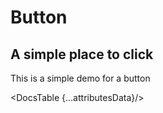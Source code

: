 <script>
  import Prism from 'docs/src/components/prism/Prism.svelte'
  import Button from '@/components/Button.svelte';

  import Base from './base.demo.svelte'
  import BaseCode from './base.demo.txt'

  import DocsTable from 'docs/src/components/DocsTable.svelte'
  const attributesData = {
    title: 'Attributes',
    columns: ['Property', 'Description', 'Type', 'Default'],
    data: [
      {
        property: 'color',
        description: 'the color',
        type: 'String',
        default: 'white'
      },
      {
        property: 'size',
        description: 'The main size',
        type: 'Number',
        default: '10'
      },
      {
        property: 'round',
        description: 'If the button is round',
        type: 'Boolean',
        default: 'false'
      },
      {
        property: 'clickHandler',
        description: 'Function to call on click',
        type: 'Function',
        default: ''
      }
    ]
  }
</script>
# Button

## A simple place to click

This is a simple demo for a button

<Base />
<Prism language="html" source="{BaseCode}"/>

<!-- This is a colored demo for a button
{@html colored}
<Prism language="html" source="{colored}"/> -->

<DocsTable {...attributesData}/>
